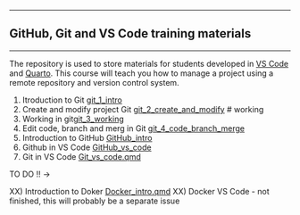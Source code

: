 ***

## GitHub, Git and VS Code training materials

***

The repository is used to store materials for students developed in [VS Code](https://code.visualstudio.com/) and [Quarto](https://quarto.org/). This course will teach you how to manage a project using a remote repository and version control system. 

1) Itroduction to Git [git_1_intro](https://github.com/mrzeszut/vs_git/blob/master/git_1_intro.qmd)
2) Create and modify project Git [git_2_create_and_modify](https://github.com/mrzeszut/vs_git/blob/master/git_2_create_and_modify.qmd) # working
3) Working in git[git_3_working](https://github.com/mrzeszut/vs_git/blob/master/git_3_working.qmd) 
4) Edit code, branch and merg in Git [git_4_code_branch_merge](https://github.com/mrzeszut/vs_git/blob/master/git_4_code_branch_merge.qmd)
5) Introduction to GitHub [GitHub_intro](https://github.com/mrzeszut/vs_git/blob/master/GitHub_intro.qmd)
6) Github in VS Code [GitHub_vs_code](https://github.com/mrzeszut/vs_git/blob/master/GitHub_vs_code.qmd)
7) Git in VS Code [Git_vs_code.qmd](https://github.com/mrzeszut/vs_git/blob/master/Git_vs_code.qmd)

TO DO !! ->

XX) Introduction to Doker [Docker_intro.qmd](https://github.com/mrzeszut/vs_git/blob/master/Docker_intro.qmd)
XX) Docker VS Code - not finished, this will probably be a separate issue
